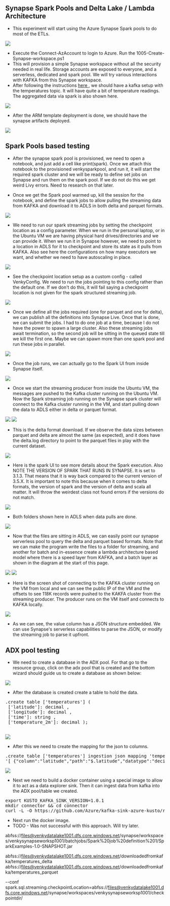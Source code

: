 ## Synapse Spark Pools and Delta Lake / Lambda Architecture 

* This experiment will start using the Azure Synapse Spark pools to do most of the ETLs. 

<img src="../images/kafka_streaming_arch_synapse.png" />

* Execute the Connect-AzAccount to login to Azure. Run the 1005-Create-Synapse-workspace.ps1
* This will provision a simple Synapse workspace without all the security needed in real life. Storage accounts are exposed to everyone, and a serverless, dedicated and spark pool. We will try various interactions with KAFKA from this Synapse workspace. 
* After following the instructions <a href="./Kafka_on_Azure_VM.md"> here </a>, we should have a kafka setup with the temperatures topic. It will have quite a bit of temperature readings. The aggregated data via spark is also shown here.
<img src="../images/docker_with_kafka_messages.png" />

* After the ARM template deployment is done, we should have the synapse artifacts deployed.
<img src="../images/synapse_setup_via_arm.png" />

## Spark Pools based testing

* After the synapse spark pool is provisioned, we need to open a notebook, and just add a cell like print(spark). Once we attach this notebook to the provisioned venkysparkpool, and run it, it will start the required spark cluster and we will be ready to define set jobs on Synapse and run them on the spark pool. If we do not do this we get weird Livy errors. Need to research on that later. 

* Once we get the Spark pool warmed up, kill the session for the notebook, and define the spark jobs to allow pulling the streaming data from KAFKA and download it to ADLS in both delta and parquet formats. 

<img src="../images/synapse_kafka_job_0.png" />

* We need to run our spark streaming jobs by setting the checkpoint location as a config parameter. When we run in the personal laptop, or in the Ubuntu VM we are having physical hard drives/directories and we can provide it. When we run it in Synapse however, we need to point to a location in ADLS for it to checkpoint and store its state as it pulls from KAFKA. Also see here the configurations on how many executors we want, and whether we need to have autoscaling in place.

<img src="../images/synapse_kafka_job_1.png" />

* See the checkpoint location setup as a custom config - called VenkyConfig. We need to run the jobs pointing to this config rather than the default one. If we don't do this, it will fail saying a checkpoint location is not given for the spark structured streaming job. 

<img src="../images/synapse_kafka_job_2.png" />

* Once we define all the jobs required (one for parquet and one for delta), we can publish all the definitions into Synapse Live. Once that is done, we can submit the jobs. I had to do one job at a time, because I do not have the power to spawn a large cluster. Also these streaming jobs await termination, so the second job will be sitting in the queued state till we kill the first one. Maybe we can spawn more than one spark pool and run these jobs in parallel. 

<img src="../images/synapse_kafka_job_3.png" />

* Once the job runs, we can actually go to the Spark UI from inside Synapse itself. 

<img src="../images/synapse_kafka_job_4.png" />

* Once we start the streaming producer from inside the Ubuntu VM, the messages are pushed to the Kafka cluster running on the Ubuntu VM. Now the Spark streaming job running on the Synapse spark cluster will connect to the Kafka cluster running in the VM, and start pulling down the data to ADLS either in delta or parquet format. 

<img src="../images/synapse_kafka_job_5.png" />

<img src="../images/synapse_kafka_job_6.png" />

* This is the delta format download. If we observe the data sizes between parquet and delta are almost the same (as expected), and it does have the delta.log directory to point to the parquet files in play with the current dataset.

<img src="../images/synapse_kafka_job_7.png" />

* Here is the spark UI to see more details about the Spark execution. Also NOTE THE VERSION OF SPARK THAT RUNS IN SYNAPSE. It is set to 3.1.3. That means that it is way back compared to the current version of 3.5.X. It is important to note this because when it comes to delta formats, the version of spark and the version of delta and scala all matter. It will throw the weirdest class not found errors if the versions do not match. 

<img src="../images/synapse_kafka_job_8.png" />

* Both folders shown here in ADLS when data pulls are done. 
<img src="../images/synapse_kafka_job_9.png" />

* Now that the files are sitting in ADLS, we can easily point our synapse serverless pool to query the delta and parquet based formats. Note that we can make the program write the files to a folder for streaming, and another for batch and in-essence create a lambda architecture based model where there is a speed layer from KAFKA, and a batch layer as shown in the diagram at the start of this page.

<img src="../images/synapse_kafka_job_10.png" />

<img src="../images/synapse_kafka_job_11.png" />

* Here is the screen shot of connecting to the KAFKA cluster running on the VM from local and we can see the public IP of the VM and the offsets to see 118K records were pushed to the KAKFA cluster from the streaming producer. The producer runs on the VM itself and connects to KAFKA locally.

<img src="../images/synapse_kafka_job_12.png" />

* As we can see, the value column has a JSON structure embedded. We can use Synapse's serverless capabilities to parse the JSON, or modify the streaming job to parse it upfront. 

## ADX pool testing
* We need to create a database in the ADX pool. For that go to the resource group, click on the adx pool that is created and the bottom wizard should guide us to create a database as shown below:
<img src="../images/adx_database_create.png" />

* After the database is created create a table to hold the data.
<pre>
.create table ['temperatures'] (
 ['latitude']: decimal ,
 ['longitude']: decimal , 
 ['time']: string ,
 ['temperature_2m']: decimal );
 </pre>

<img src="../images/adx_database_create.png" />

* After this we need to create the mapping for the json to columns.
<pre>
.create table ['temperatures'] ingestion json mapping 'temperatures_mapping' 
'[ {"column":"latitude","path":"$.latitude","datatype":"decimal"}, {"column":"longitude","path":"$.longitude","datatype":"decimal"}, {"column":"time","path":"$.time","datatype":"string"}, {"column":"temperature_2m","path":"$.temperature_2m","datatype":"decimal"}]';
</pre>

<img src="../images/adx_mapping_create.png" />

* Next we need to build a docker container using a special image to allow it to act as a data explorer sink. Then it can ingest data from kafka into the ADX pool/table we created.

<pre>
export KUSTO_KAFKA_SINK_VERSION=1.0.1
mkdir connector && cd connector
curl -L -O https://github.com/Azure/kafka-sink-azure-kusto/releases/download/v$KUSTO_KAFKA_SINK_VERSION/kafka-sink-azure-kusto-$KUSTO_KAFKA_SINK_VERSION-jar-with-dependencies.jar
</pre>

* Next run the docker image.
* TODO - Was not successful with this approach. Will try later.


abfss://files@venkydatalake1001.dfs.core.windows.net/synapse/workspaces/venkysynapseworksp1001/batchjobs/Spark%20job%20definition%201/SparkExamples-1.0-SNAPSHOT.jar

abfss://files@venkydatalake1001.dfs.core.windows.net/downloadedfromkafka/temperatures_delta
abfss://files@venkydatalake1001.dfs.core.windows.net/downloadedfromkafka/temperatures_parquet


--conf spark.sql.streaming.checkpointLocation=abfss://files@venkydatalake1001.dfs.core.windows.net/synapse/workspaces/venkysynapseworksp1001/checkpointdir/